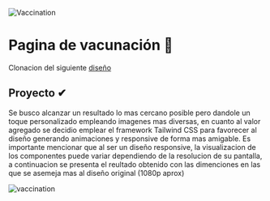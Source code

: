 ![Vaccination](https://user-images.githubusercontent.com/89102805/169203468-c0f8b4af-26f3-4c31-95cd-7479ecdaaf32.png)

# Pagina de vacunación 💉
Clonacion del siguiente [diseño](https://dribbble.com/shots/16001939-Vaccination-Vaccine-landing-page-website)

## Proyecto ✔

Se busco alcanzar un resultado lo mas cercano posible pero dandole un toque personalizado empleando imagenes mas diversas, en cuanto al valor agregado se decidio emplear el framework Tailwind CSS para favorecer al diseño generando animaciones y responsive de forma mas amigable.
Es importante mencionar que al ser un diseño responsive, la visualizacion de los componentes puede variar dependiendo de la resolucion de su pantalla, a continuacion se presenta el reultado obtenido con las dimenciones en las que se asemeja mas al diseño original (1080p aprox)

![vaccination](https://user-images.githubusercontent.com/89102805/169205703-51f05422-cff9-4886-837e-53ba63bd985f.gif)
